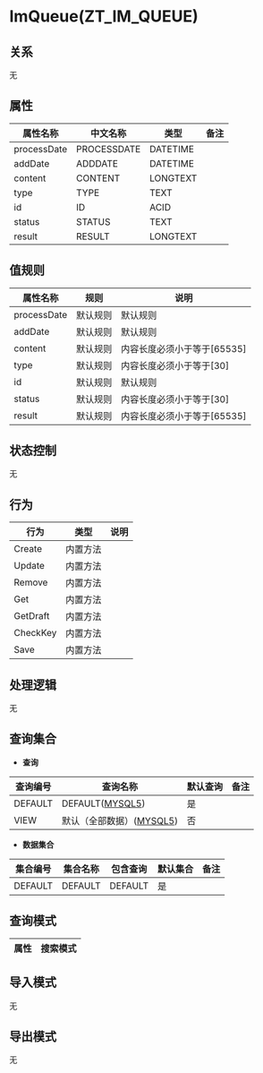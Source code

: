 # ImQueue(ZT_IM_QUEUE)

  

## 关系
无

## 属性

| 属性名称        |    中文名称    | 类型     |  备注  |
| --------   |------------| -----   |  -------- | 
|processDate|PROCESSDATE|DATETIME|&nbsp;|
|addDate|ADDDATE|DATETIME|&nbsp;|
|content|CONTENT|LONGTEXT|&nbsp;|
|type|TYPE|TEXT|&nbsp;|
|id|ID|ACID|&nbsp;|
|status|STATUS|TEXT|&nbsp;|
|result|RESULT|LONGTEXT|&nbsp;|

## 值规则
| 属性名称    | 规则    |  说明  |
| --------   |------------| ----- | 
|processDate|默认规则|默认规则|
|addDate|默认规则|默认规则|
|content|默认规则|内容长度必须小于等于[65535]|
|type|默认规则|内容长度必须小于等于[30]|
|id|默认规则|默认规则|
|status|默认规则|内容长度必须小于等于[30]|
|result|默认规则|内容长度必须小于等于[65535]|

## 状态控制

无


## 行为
| 行为    | 类型    |  说明  |
| --------   |------------| ----- | 
|Create|内置方法|&nbsp;|
|Update|内置方法|&nbsp;|
|Remove|内置方法|&nbsp;|
|Get|内置方法|&nbsp;|
|GetDraft|内置方法|&nbsp;|
|CheckKey|内置方法|&nbsp;|
|Save|内置方法|&nbsp;|

## 处理逻辑
无

## 查询集合

* **查询**

| 查询编号 | 查询名称       | 默认查询 |   备注|
| --------  | --------   | --------   | ----- |
|DEFAULT|DEFAULT([MYSQL5](../../appendix/query_MYSQL5.md#ImQueue_Default))|是|&nbsp;|
|VIEW|默认（全部数据）([MYSQL5](../../appendix/query_MYSQL5.md#ImQueue_View))|否|&nbsp;|

* **数据集合**

| 集合编号 | 集合名称   |  包含查询  | 默认集合 |   备注|
| --------  | --------   | -------- | --------   | ----- |
|DEFAULT|DEFAULT|DEFAULT|是|&nbsp;|

## 查询模式
| 属性      |    搜索模式     |
| --------   |------------|

## 导入模式
无


## 导出模式
无
